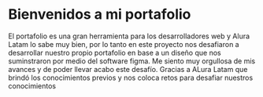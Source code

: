 <h1>Bienvenidos a mi portafolio</h1>

El portafolio es una gran herramienta para los desarrolladores web y Alura Latam lo sabe muy bien, por lo tanto en este proyecto nos desafiaron a desarrollar nuestro propio portafolio en base a un diseño que nos suminstraron por medio del software figma.
Me siento muy orgullosa de mis avances y de poder llevar acabo este desafío. Gracias a ALura Latam que brindó los conocimientos previos y nos coloca retos para desafiar nuestros conocimientos
